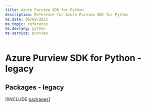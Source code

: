 ```yaml
---
title: Azure Purview SDK for Python
description: Reference for Azure Purview SDK for Python
ms.date: 06/02/2025
ms.topic: reference
ms.devlang: python
ms.service: purview
---
```

# Azure Purview SDK for Python - legacy
## Packages - legacy
[!INCLUDE [packages](purview-index.md)]